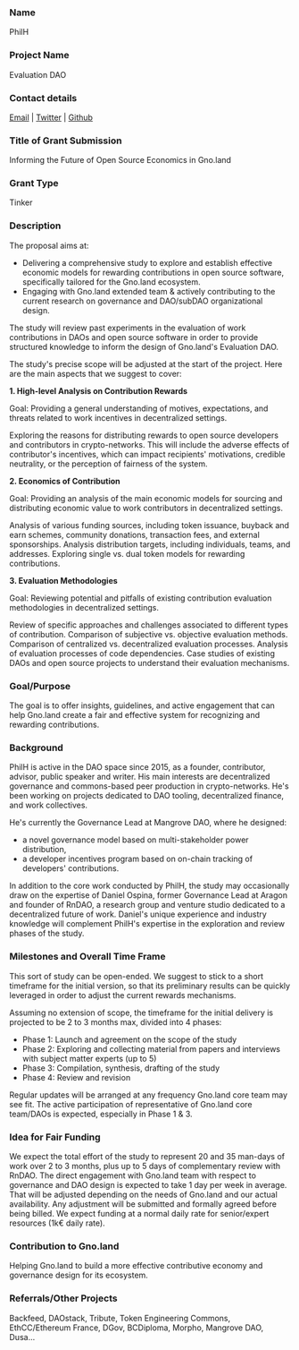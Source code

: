 ### Name
PhilH

### Project Name
Evaluation DAO

### Contact details
[Email](mailto:philh@tribute.coop) | [Twitter](https://twitter.com/phil_h) | [Github](https://github.com/PhilH)

### Title of Grant Submission
Informing the Future of Open Source Economics in Gno.land

### Grant Type
Tinker

### Description
The proposal aims at:
- Delivering a comprehensive study to explore and establish effective economic models for rewarding contributions in open source software, specifically tailored for the Gno.land ecosystem.
- Engaging with Gno.land extended team & actively contributing to the current research on governance and DAO/subDAO organizational design.

The study will review past experiments in the evaluation of work contributions in DAOs and open source software in order to provide structured knowledge to inform the design of Gno.land's Evaluation DAO.

The study's precise scope will be adjusted at the start of the project. Here are the main aspects that we suggest to cover:

**1. High-level Analysis on Contribution Rewards**

Goal: Providing a general understanding of motives, expectations, and threats related to work incentives in decentralized settings.

Exploring the reasons for distributing rewards to open source developers and contributors in crypto-networks. This will include the adverse effects of contributor's incentives, which can impact recipients' motivations, credible neutrality, or the perception of fairness of the system.

**2. Economics of Contribution**

Goal: Providing an analysis of the main economic models for sourcing and distributing economic value to work contributors in decentralized settings.

Analysis of various funding sources, including token issuance, buyback and earn schemes, community donations, transaction fees, and external sponsorships.
Analysis distribution targets, including individuals, teams, and addresses.
Exploring single vs. dual token models for rewarding contributions.

**3. Evaluation Methodologies**

Goal: Reviewing potential and pitfalls of existing contribution evaluation methodologies in decentralized settings.

Review of specific approaches and challenges associated to different types of contribution.
Comparison of subjective vs. objective evaluation methods.
Comparison of centralized vs. decentralized evaluation processes.
Analysis of evaluation processes of code dependencies.
Case studies of existing DAOs and open source projects to understand their evaluation mechanisms.


### Goal/Purpose
The goal is to offer insights, guidelines, and active engagement that can help Gno.land create a fair and effective system for recognizing and rewarding contributions.


### Background
PhilH is active in the DAO space since 2015, as a founder, contributor, advisor, public speaker and writer. His main interests are decentralized governance and commons-based peer production in crypto-networks. He's been working on projects dedicated to DAO tooling, decentralized finance, and work collectives.

He's currently the Governance Lead at Mangrove DAO, where he designed:
- a novel governance model based on multi-stakeholder power distribution,
- a developer incentives program based on on-chain tracking of developers' contributions.

In addition to the core work conducted by PhilH, the study may occasionally draw on the expertise of Daniel Ospina, former Governance Lead at Aragon and founder of RnDAO, a research group and venture studio dedicated to a decentralized future of work. Daniel's unique experience and industry knowledge will complement PhilH's expertise in the exploration and review phases of the study.

### Milestones and Overall Time Frame

This sort of study can be open-ended. We suggest to stick to a short timeframe for the initial version, so that its preliminary results can be quickly leveraged in order to adjust the current rewards mechanisms.

Assuming no extension of scope, the timeframe for the initial delivery is projected to be 2 to 3 months max, divided into 4 phases:
- Phase 1: Launch and agreement on the scope of the study
- Phase 2: Exploring and collecting material from papers and interviews with subject matter experts (up to 5)
- Phase 3: Compilation, synthesis, drafting of the study
- Phase 4: Review and revision

Regular updates will be arranged at any frequency Gno.land core team may see fit.
The active participation of representative of Gno.land core team/DAOs is expected, especially in Phase 1 & 3.

### Idea for Fair Funding

We expect the total effort of the study to represent 20 and 35 man-days of work over 2 to 3 months, plus up to 5 days of complementary review with RnDAO.
The direct engagement with Gno.land team with respect to governance and DAO design is expected to take 1 day per week in average. That will be adjusted depending on the needs of Gno.land and our actual availability. Any adjustment will be submitted and formally agreed before being billed.
We expect funding at a normal daily rate for senior/expert resources (1k€ daily rate).

### Contribution to Gno.land
Helping Gno.land to build a more effective contributive economy and governance design for its ecosystem.

### Referrals/Other Projects
Backfeed, DAOstack, Tribute, Token Engineering Commons, EthCC/Ethereum France, DGov, BCDiploma, Morpho, Mangrove DAO, Dusa...
